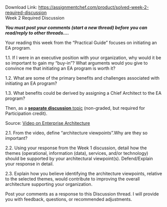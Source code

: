 Download Link: https://assignmentchef.com/product/solved-week-2-required-discussion
<br>
Week 2 Required Discussion

<strong><em>You must post your comments (start a new thread) before you can read/reply to other threads….</em></strong>

Your reading this week from the “Practical Guide” focuses on initiating an EA program.

1.1.  If I were in an executive position with your organization, why would it be so important to gain my “buy-in”? What arguments would you give to convince me that initiating an EA program is worth it?

1.2. What are some of the primary benefits and challenges associated with initiating an EA program?

1.3. What benefits could be derived by assigning a Chief Architect to the EA program?

Then, as a <strong><u>separate discussion</u></strong><u> topic</u> (non-graded, but required for Participation credit).

Source:  <a href="https://www.youtube.com/watch?v=TM_P32y3yNw&amp;feature=youtu.be">Video on Enterprise Architecture</a>

2.1. From the video, define “architecture viewpoints”.Why are they so important?

2.2. Using your response from the Week 1 discussion, detail how the themes (operational, information (data), services, and/or technology) should be supported by your architectural viewpoint(s). Defend/Explain your response in detail.

2.3. Explain how you believe identifying the architecture viewpoints, relative to the selected themes, would contribute to improving the overall architecture supporting your organization.

Post your comments as a response to this Discussion thread. I will provide you with feedback, questions, or recommended adjustments.